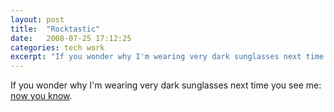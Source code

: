 ```yaml
---
layout: post
title:  "Rocktastic"
date:   2008-07-25 17:12:25
categories: tech work
excerpt: "If you wonder why I'm wearing very dark sunglasses next time you see me: <a href='https://www.oracle.com/javaone/rock-stars/index.html#mhadley'>now you know</a>"
---
```

If you wonder why I'm wearing very dark sunglasses next time you see me: <a href="https://www.oracle.com/javaone/rock-stars/index.html#mhadley">now you know</a>.
